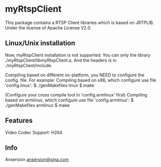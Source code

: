 myRtspClient
================================================================================

This package contains a RTSP Client libraries which is based on JRTPLIB.
Under the license of Apache License V2.0.

Linux/Unix installation
--------------------------------------------------------------------------------
Now, myRtspClient installation is not supported. You can only the library
./myRtspClient/libmyRtspClient.a. And the headers is in ./myRtspClient/include.

Compiling based on different os-platform, you NEED to configure the
config.<os-platform> file. 
For example: 
Compiling based on x86, which configure use file 'config.linux':
 	$ ./genMakefiles linux
 	$ make

(Configure your cross compile tool in 'config.armlinux' first)
Compiling based on armlinux, which configure use file 'config.armlinux':
	$ ./genMakefiles armlinux
	$ make

Features
--------------------------------------------------------------------------------
Video Codec Support:
	H264

Info
--------------------------------------------------------------------------------
Ansersion 	ansersion@sina.com
